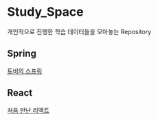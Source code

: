 # Study_Space
개인적으로 진행한 학습 데이터들을 모아놓는 Repository

## Spring

[토비의 스프링]

## React

[처음 만난 리액트]

<!-- 링크 모음 -->
[토비의 스프링]: ./Spring/Toby
[처음 만난 리액트]: ./React/SOAPLE
